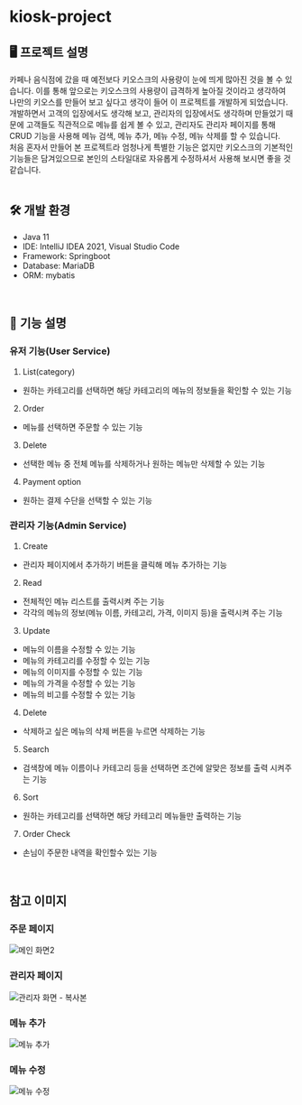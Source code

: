 # kiosk-project

## 🖥️ 프로젝트 설명

카페나 음식점에 갔을 때 예전보다 키오스크의 사용량이 눈에 띄게 많아진 것을 볼 수 있습니다. 이를 통해 앞으로는 키오스크의 사용량이 급격하게 높아질 것이라고 생각하여 나만의 키오스를 만들어 보고 싶다고 생각이 들어 이 프로젝트를 개발하게 되었습니다.  
개발하면서 고객의 입장에서도 생각해 보고, 관리자의 입장에서도 생각하며 만들었기 때문에 고객들도 직관적으로 메뉴를 쉽게 볼 수 있고, 관리자도 관리자 페이지를 통해 CRUD 기능을 사용해 메뉴 검색, 메뉴 추가, 메뉴 수정, 메뉴 삭제를 할 수 있습니다.  
처음 혼자서 만들어 본 프로젝트라 엄청나게 특별한 기능은 없지만 키오스크의 기본적인 기능들은 담겨있으므로 본인의 스타일대로 자유롭게 수정하셔서 사용해 보시면 좋을 것 같습니다.  
<br/>

## 🛠️ 개발 환경
  * Java 11
  * IDE: IntelliJ IDEA 2021, Visual Studio Code
  * Framework: Springboot
  * Database: MariaDB
  * ORM: mybatis
  <br>
  
## 📝 기능 설명
### 유저 기능(User Service)

1. List(category)
  * 원하는 카테고리를 선택하면 해당 카테고리의 메뉴의 정보들을 확인할 수 있는 기능

2. Order
  * 메뉴를 선택하면 주문할 수 있는 기능

3. Delete
  * 선택한 메뉴 중 전체 메뉴를 삭제하거나 원하는 메뉴만 삭제할 수 있는 기능
4. Payment option
  * 원하는 결제 수단을 선택할 수 있는 기능
  
### 관리자 기능(Admin Service)

1. Create
  * 관리자 페이지에서 추가하기 버튼을 클릭해 메뉴 추가하는 기능
2. Read
  * 전체적인 메뉴 리스트를 출력시켜 주는 기능
  * 각각의 메뉴의 정보(메뉴 이름, 카테고리, 가격, 이미지 등)을 출력시켜 주는 기능
  
3. Update
  * 메뉴의 이름을 수정할 수 있는 기능
  * 메뉴의 카테고리를 수정할 수 있는 기능
  * 메뉴의 이미지를 수정할 수 있는 기능
  * 메뉴의 가격을 수정할 수 있는 기능
  * 메뉴의 비고를 수정할 수 있는 기능
4. Delete
  * 삭제하고 싶은 메뉴의 삭제 버튼을 누르면 삭제하는 기능

5. Search
 * 검색창에 메뉴 이름이나 카테고리 등을 선택하면 조건에 알맞은 정보를 출력 시켜주는 기능

6. Sort
 * 원하는 카테고리를 선택하면 해당 카테고리 메뉴들만 출력하는 기능

7. Order Check
 * 손님이 주문한 내역을 확인할수 있는 기능  
  <br/>
  
## 참고 이미지
### 주문 페이지
![메인 화면2](https://user-images.githubusercontent.com/103559398/227445664-ecdc99e7-f3aa-4a89-befc-7565f23e1941.png)

### 관리자 페이지
![관리자 화면 - 복사본](https://user-images.githubusercontent.com/103559398/227445903-4123857b-311f-4db1-8f8c-cb06b298a1ca.png)

### 메뉴 추가
![메뉴 추가](https://user-images.githubusercontent.com/103559398/227445959-a6846a80-2385-4409-a611-feeb1a9cecc1.png)

### 메뉴 수정
![메뉴 수정](https://user-images.githubusercontent.com/103559398/227446048-a48c8980-26d7-4443-b84d-a32513bb3e98.png)
